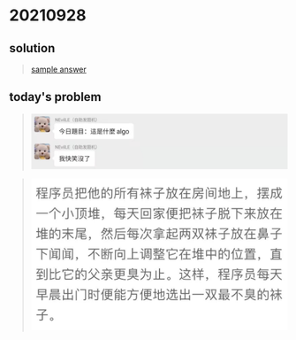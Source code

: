 # 20210928

## solution

>[sample answer](./solution_0.md)

## today's problem

>![](./img_0.jpg)

>![](./img_1.jpg)